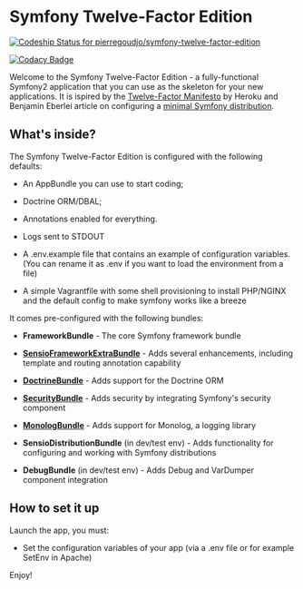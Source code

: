 Symfony Twelve-Factor Edition
=================================
[ ![Codeship Status for pierregoudjo/symfony-twelve-factor-edition](https://codeship.com/projects/4b200ab0-6156-0133-62e1-066368b87f16/status?branch=master)](https://codeship.com/projects/112472)

[![Codacy Badge](https://api.codacy.com/project/badge/grade/c891a63d764b4fc1a474c5776d04e39f)](https://www.codacy.com/app/pierre-goudjo/symfony-twelve-factor-edition)

Welcome to the Symfony Twelve-Factor Edition - a fully-functional Symfony2
application that you can use as the skeleton for your new applications.
It is ispired by the [Twelve-Factor Manifesto][1] by Heroku and Benjamin Eberlei
article on configuring a [minimal Symfony distribution][2].

What's inside?
--------------

The Symfony Twelve-Factor Edition is configured with the following defaults:

  * An AppBundle you can use to start coding;

  * Doctrine ORM/DBAL;

  * Annotations enabled for everything.

  * Logs sent to STDOUT

  * A .env.example file that contains an example of configuration variables. (You can rename it as .env if
    you want to load the environment from a file)

  * A simple Vagrantfile with some shell provisioning to install PHP/NGINX and the default config to make symfony works like a breeze

It comes pre-configured with the following bundles:

  * **FrameworkBundle** - The core Symfony framework bundle

  * [**SensioFrameworkExtraBundle**][6] - Adds several enhancements, including
    template and routing annotation capability

  * [**DoctrineBundle**][7] - Adds support for the Doctrine ORM

  * [**SecurityBundle**][9] - Adds security by integrating Symfony's security
    component

  * [**MonologBundle**][11] - Adds support for Monolog, a logging library

  * **SensioDistributionBundle** (in dev/test env) - Adds functionality for
    configuring and working with Symfony distributions

  * **DebugBundle** (in dev/test env) - Adds Debug and VarDumper component
    integration

How to set it up
----------------
Launch the app, you must: 

  * Set the configuration variables of your app (via a .env file or for example SetEnv in Apache)


Enjoy!

[1]:  http://12factor.net
[2]:  http://www.whitewashing.de/2014/10/26/symfony_all_the_things_web.html
[6]:  https://symfony.com/doc/current/bundles/SensioFrameworkExtraBundle/index.html
[7]:  https://symfony.com/doc/3.0/book/doctrine.html
[8]:  https://symfony.com/doc/3.0/book/templating.html
[9]:  https://symfony.com/doc/3.0/book/security.html
[10]: https://symfony.com/doc/3.0/cookbook/email.html
[11]: https://symfony.com/doc/3.0/cookbook/logging/monolog.html
